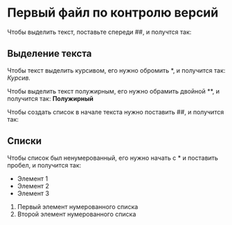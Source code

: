 # Первый файл по контролю версий

Чтобы выделить текст, поставьте спереди ##, и получтся так: 
## Выделение текста

Чтобы текст выделить курсивом, его нужно обромить *, и получится так:
*Курсив.*

Чтобы выделить текст полужирным, его нужно обрамить двойной **, и получится так: 
**Полужирный**

Чтобы создать список в начале текста нужно поставить ##, и получится так: 
## Списки

Чтобы список был ненумерованный, его нужно начать с * и поставить пробел, и получится так:
* Элемент 1
* Элемент 2
* Элемент 3

1. Первый элемент нумерованного списка
2. Второй элемент нумерованного списка